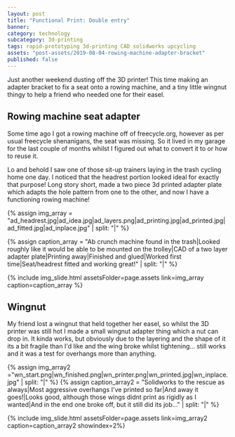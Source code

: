 ```yaml
---
layout: post
title: "Functional Print: Double entry"
banner:
category: technology
subcategory: 3d-printing
tags: rapid-prototyping 3d-printing CAD solidworks upcycling
assets: "post-assets/2019-08-04-rowing-machine-adapter-bracket"
published: false
---
```


Just another weekend dusting off the 3D printer! This time making an adapter bracket to fix a seat onto a rowing machine, and a tiny little wingnut thingy to help a friend who needed one for their easel.

## Rowing machine seat adapter
Some time ago I got a rowing machine off of freecycle.org, however as per usual freecycle shenanigans, the seat was missing. So it lived in my garage for the last couple of months whilst I figured out what to convert it to or how to reuse it.

Lo and behold I saw one of those sit-up trainers laying in the trash cycling home one day. I noticed that the headrest portion looked ideal for exactly that purpose! Long story short, made a two piece 3d printed adapter plate which adapts the hole pattern from one to the other, and now I have a functioning rowing machine!

{% assign img_array = "ad_headrest.jpg|ad_idea.jpg|ad_layers.png|ad_printing.jpg|ad_printed.jpg|ad_fitted.jpg|ad_inplace.jpg" | split: "|" %}

{% assign caption_array = "Ab crunch machine found in the trash|Looked roughly like it would be able to be mounted on the trolley|CAD of a two layer adapter plate|Printing away|Finished and glued|Worked first time|Seat/headrest fitted and working great!" | split: "|" %}

{% include img_slide.html assetsFolder=page.assets link=img_array caption=caption_array %}


## Wingnut
My friend lost a wingnut that held together her easel, so whilst the 3D printer was still hot I made a small wingnut adapter thing which a nut can drop in. It kinda works, but obviously due to the layering and the shape of it its a bit fragile than I'd like and the wing broke whilst tightening... still works and it was a test for overhangs more than anything.

{% assign img_array2 ="wn_start.png|wn_finished.png|wn_printer.png|wn_printed.jpg|wn_inplace.jpg" | split: "|" %}
{% assign caption_array2 = "Solidworks to the rescue as always|Most aggressive overhangs I've printed so far|And away it goes!|Looks good, although those wings didnt print as rigidly as I wanted|And in the end one broke off, but it still did its job..." | split: "|" %}

{% include img_slide.html assetsFolder=page.assets link=img_array2 caption=caption_array2 showindex=2%}
